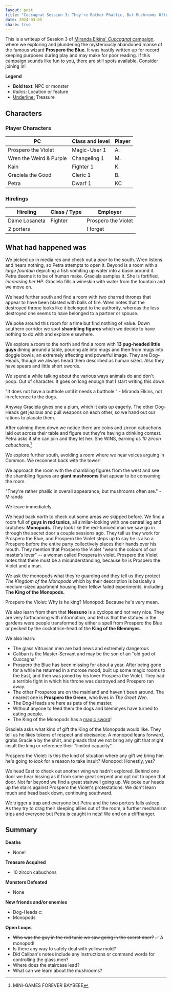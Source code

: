 ```yaml
---
layout: post
title: "Cuccagnat Session 3: They're Rather Phallic, But Mushrooms Often Are"
date: 2024-03-05
share: true
---
```

This is a writeup of Session 3 of [Miranda Elkins' *Cuccagnat* campaign](https://startplaying.games/adventure/clsl2qs3l00hj0bkzhmaha98u), where we exploring and plundering the mysteriously abandoned manse of the famous wizard **Prospero the Blue**. It was hastily written up for record keeping purposes during play and may make for poor reading. If this campaign sounds like fun to you, there are still spots available. Consider joining in!

**Legend**
- **Bold text**: NPC or monster
- *Italics*: Location or feature
- <u>Underline:</u> Treasure

## Characters
### Player Characters

|PC|Class and level|Player|
|---|---|---|
|Prospero the Violet|Magic-User 1|A.|
|Wren the Weird & Purple|Changeling 1|M.|
|Kain|Fighter 1|K.|
|Graciela the Good|Cleric 1|B.|
|Petra|Dwarf 1|KC|

### Hirelings

| Hireling | Class / Type | Employer |
| ---- | ---- | ---- |
| Dame Losaneta | Fighter | Prospero the Violet |
| 2 porters |  | I forget |

## What had happened was
We picked up in media res and check out a *door* to the south. Wren listens and hears nothing, so Petra attempts to open it. Beyond is a room with a *large fountain* depicting a fish vomiting up water into a basin around it. Petra deems it to be of human make. Graciela samples it. She is fortified, *increasing her HP.* Graciela fills a wineskin with water from the fountain and we move on.

We head further south and find a room with two charred thrones that appear to have been blasted with balls of fire. Wren notes that the destroyed throne looks like it belonged to the authority, whereas the less destroyed one seems to have belonged to a partner or spouse.

We poke around this room for a time but find nothing of value. Down southern corridor we spot **shambling figures** which we decide to have nothing to do with and explore elsewhere. 

We explore a room to the north and find a room with **13 pug-headed little guys** dining around a table, pouring ale into mugs and then from mugs into doggie bowls, an extremely affecting and powerful image. They are Dog-Heads, though we always heard them described as human sized. Also they have spears and little short swords. 

We spend a while talking about the various ways animals do and don't poop. Out of character. It goes on long enough that I start writing this down.

"It does not have a butthole until it needs a butthole." - Miranda Elkins, not in reference to the dogs.

Anyway Graciela gives one a plum, which it eats up eagerly. The other Dog-Heads get jealous and pull weapons on each other, so we hand out our rations to placate them.

After calming them down we notice there are coins and zircon cabuchons laid out across their table and figure out they're having a drinking contest. Petra asks if she can join and they let her. She WINS, earning us *10 zircon cabuchons*.[^1]

We explore further south, avoiding a room where we hear voices arguing in Common. We reconnect back with the tower!

We approach the room with the shambling figures from the west and see the shambling figures are **giant mushrooms** that appear to be consuming the room.

"They're rather phallic in overall appearance, but mushrooms often are." - Miranda

We leave immediately.

We head back north to check out some areas we skipped before. We find a room full of **guys in red tunics**, all similar-looking with one central leg and crutches: **Monopods**. They look like the red-tuniced man we saw go in through the secret door a couple sessions ago. They tell us they work for Prospero the Blue, and Prospero the Violet steps up to say *he* is also a Prospero before the entire party collectively places their hands over his mouth. They mention that Prospero the Violet "wears the colours of our master’s lover" -- a woman called Prospera in violet. Prospero the Violet notes that there must be a misunderstanding, because *he* is Prospero the Violet and a man.

We ask the monopods what they're guarding and they tell us they protect *The Kingdom of the Monopods* which by their description is basically a medium-sized apartment housing their fellow failed experiments, including **The King of the Monopods.**

Prospero the Violet: Why is he king?
Monopod: Because he's very mean.

We also learn from them that **Nessuno** is a cyclops and not very nice. They are very forthcoming with information, and tell us that the statues in the gardens were people transformed by either a spell from Prospero the Blue or pecked by the cockatrice-head of the **King of the Blemmyes**.

We also learn:
- The glass Vitruvian men are bad news and extremely dangerous
- Caliban is the Master-Servant and may be the son of an "old god of Cuccagna"
- Prospero the Blue has been missing for about a year. After being gone for a while he returned in a morose mood, built up some magic rooms to the East, and then was joined by his lover Prospera the Violet. They had a terrible fight in which his throne was destroyed and Prospero ran away.
- The other Prosperos are on the mainland and haven't been around. The nearest one is **Prospero the Green**, who lives in *The Great Wen*.
- The Dog-Heads are here as pets of the master. 
- Without anyone to feed them the dogs and blemmyes have turned to eating people.
- The King of the Monopods has a <u>magic sword</u>!

Graciela asks what kind of gift the King of the Monopods would like. They tell us he likes tokens of respect and obeisance. A monopod leans forward, grabs Graciela by the shirt, and pleads that we not bring any gift that might insult the king or reference their "limited capacity".

Prospero the Violet: Is this the kind of situation where any gift we bring him he's going to *look* for a reason to take insult?
Monopod: Honestly, yes?

We head East to check out another wing we hadn't explored. Behind one door we hear hissing as if from some great serpent and opt not to open that door. Not far beyond we find a great stairwell going up. We poke our heads up the stairs against Prospero the Violet's protestations. We don't learn much and head back down, continuing southward.

We trigger a trap and everyone but Petra and the two porters falls asleep. As they try to drag their sleeping allies out of the room, a further mechanism trips and everyone but Petra is caught in nets! We end on a cliffhanger. 
## Summary
**Deaths**
- None!

**Treasure Acquired**
- 10 zircon cabuchons

**Monsters Defeated**
- None

**New friends and/or enemies**
- Dog-Heads c:
- Monopods

**Open Loops**
- ~~Who was the guy in the red tunic we saw going in the secret door?~~ ✅ A monopod!
- Is there any way to safely deal with yellow mold?
- Did Caliban's notes include any instructions or command words for controlling the glass men?
- Where does the staircase lead?
- What can we learn about the mushrooms?

[^1]: MINI-GAMES FOREVER BAYBEEE